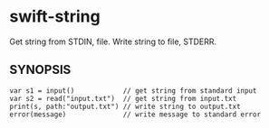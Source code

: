 swift-string
============

Get string from STDIN, file. Write string to file, STDERR.

SYNOPSIS
--------
````
var s1 = input()            // get string from standard input
var s2 = read("input.txt")  // get string from input.txt
print(s, path:"output.txt") // write string to output.txt
error(message)              // write message to standard error
````